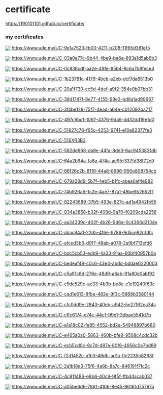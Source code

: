 # certificate

https://190101101.github.io/certificate/

<h3>my certificates</h3>


<p>
<img align="center" src="https://github.com/190101101/certificate/blob/main/resources/files/jpg/UC-9e1a7523-fb03-4211-b208-11f65d381e15.jpg">
<a href="https://www.ude.my/UC-9e1a7523-fb03-4211-b208-11f65d381e15" target="_blank">https://www.ude.my/UC-9e1a7523-fb03-4211-b208-11f65d381e15</a>
</p>

<p>
<img align="center" src="https://github.com/190101101/certificate/blob/main/resources/files/jpg/UC-03a0a77c-9b44-4be9-ba6e-893a1d5ab6b3.jpg">
<a href="https://www.ude.my/UC-03a0a77c-9b44-4be9-ba6e-893a1d5ab6b3" target="_blank">https://www.ude.my/UC-03a0a77c-9b44-4be9-ba6e-893a1d5ab6b3</a>
</p>

<p>
<img align="center" src="https://github.com/190101101/certificate/blob/main/resources/files/jpg/UC-0c836cdf-aa2e-48fe-85b4-8c6a7b8fece4.jpg">
<a href="https://www.ude.my/UC-0c836cdf-aa2e-48fe-85b4-8c6a7b8fece4" target="_blank">https://www.ude.my/UC-0c836cdf-aa2e-48fe-85b4-8c6a7b8fece4</a>
</p>

<p>
<img align="center" src="https://github.com/190101101/certificate/blob/main/resources/files/jpg/UC-1b23781c-4179-4bcb-a2eb-dcf7da8513b0.jpg">
<a href="https://www.ude.my/UC-1b23781c-4179-4bcb-a2eb-dcf7da8513b0" target="_blank">https://www.ude.my/UC-1b23781c-4179-4bcb-a2eb-dcf7da8513b0</a>
</p>

<p>
<img align="center" src="https://github.com/190101101/certificate/blob/main/resources/files/jpg/UC-20a1f730-cc5d-4def-a9f2-354e0b07bb31.jpg">
<a href="https://www.ude.my/UC-20a1f730-cc5d-4def-a9f2-354e0b07bb31" target="_blank">https://www.ude.my/UC-20a1f730-cc5d-4def-a9f2-354e0b07bb31</a>
</p>

<p>
<img align="center" src="https://github.com/190101101/certificate/blob/main/resources/files/jpg/UC-38d1747f-8e77-4155-99e3-bd8a1ad99667.jpg">
<a href="https://www.ude.my/UC-38d1747f-8e77-4155-99e3-bd8a1ad99667" target="_blank">https://www.ude.my/UC-38d1747f-8e77-4155-99e3-bd8a1ad99667</a>
</p>

<p>
<img align="center" src="https://github.com/190101101/certificate/blob/main/resources/files/jpg/UC-3f4be129-75f7-4ead-a64e-c012092ba717.jpg">
<a href="https://www.ude.my/UC-3f4be129-75f7-4ead-a64e-c012092ba717" target="_blank">https://www.ude.my/UC-3f4be129-75f7-4ead-a64e-c012092ba717</a>
</p>

<p>
<img align="center" src="https://github.com/190101101/certificate/blob/main/resources/files/jpg/UC-497c9bdf-1097-4376-9da9-dd32dd19e1d0.jpg">
<a href="https://www.ude.my/UC-497c9bdf-1097-4376-9da9-dd32dd19e1d0" target="_blank">https://www.ude.my/UC-497c9bdf-1097-4376-9da9-dd32dd19e1d0</a>
</p>

<p>
<img align="center" src="https://github.com/190101101/certificate/blob/main/resources/files/jpg/UC-51627c78-f65c-4253-9741-e10a82377fe3.jpg">
<a href="https://www.ude.my/UC-51627c78-f65c-4253-9741-e10a82377fe3" target="_blank">https://www.ude.my/UC-51627c78-f65c-4253-9741-e10a82377fe3</a>
</p>

<p>
<img align="center" src="https://github.com/190101101/certificate/blob/main/resources/files/jpg/UC-516XR3B3.jpg">
<a href="https://www.ude.my/UC-516XR3B3" target="_blank">https://www.ude.my/UC-516XR3B3</a>
</p>

<p>
<img align="center" src="https://github.com/190101101/certificate/blob/main/resources/files/jpg/UC-582dd668-da8e-44fa-8de3-6ac9453831db.jpg">
<a href="https://www.ude.my/UC-582dd668-da8e-44fa-8de3-6ac9453831db" target="_blank">https://www.ude.my/UC-582dd668-da8e-44fa-8de3-6ac9453831db</a>
</p>

<p>
<img align="center" src="https://github.com/190101101/certificate/blob/main/resources/files/jpg/UC-64a2b94a-fa8a-474a-ae95-337fd38f72e9.jpg">
<a href="https://www.ude.my/UC-64a2b94a-fa8a-474a-ae95-337fd38f72e9" target="_blank">https://www.ude.my/UC-64a2b94a-fa8a-474a-ae95-337fd38f72e9</a>
</p>

<p>
<img align="center" src="https://github.com/190101101/certificate/blob/main/resources/files/jpg/UC-66f26c2b-8119-44a8-8996-990e808754cb.jpg">
<a href="https://www.ude.my/UC-66f26c2b-8119-44a8-8996-990e808754cb" target="_blank">https://www.ude.my/UC-66f26c2b-8119-44a8-8996-990e808754cb</a>
</p>

<p>
<img align="center" src="https://github.com/190101101/certificate/blob/main/resources/files/jpg/UC-679a28d9-5b7f-4eb5-b1fc-abea0af4e982.jpg">
<a href="https://www.ude.my/UC-679a28d9-5b7f-4eb5-b1fc-abea0af4e982" target="_blank">https://www.ude.my/UC-679a28d9-5b7f-4eb5-b1fc-abea0af4e982</a>
</p>

<p>
<img align="center" src="https://github.com/190101101/certificate/blob/main/resources/files/jpg/UC-74b926a6-1c2e-4ae7-87a1-48be9b2652f1.jpg">
<a href="https://www.ude.my/UC-74b926a6-1c2e-4ae7-87a1-48be9b2652f1" target="_blank">https://www.ude.my/UC-74b926a6-1c2e-4ae7-87a1-48be9b2652f1</a>
</p>

<p>
<img align="center" src="https://github.com/190101101/certificate/blob/main/resources/files/jpg/UC-82243689-37b5-493e-827c-ad1a4942fb55.jpg">
<a href="https://www.ude.my/UC-82243689-37b5-493e-827c-ad1a4942fb55" target="_blank">https://www.ude.my/UC-82243689-37b5-493e-827c-ad1a4942fb55</a>
</p>

<p>
<img align="center" src="https://github.com/190101101/certificate/blob/main/resources/files/jpg/UC-834a3858-b32f-408d-9a70-f0209cda2258.jpg">
<a href="https://www.ude.my/UC-834a3858-b32f-408d-9a70-f0209cda2258" target="_blank">https://www.ude.my/UC-834a3858-b32f-408d-9a70-f0209cda2258</a>
</p>

<p>
<img align="center" src="https://github.com/190101101/certificate/blob/main/resources/files/jpg/UC-aa34339d-402f-4b26-9d6a-0c4366d2134e.jpg">
<a href="https://www.ude.my/UC-aa34339d-402f-4b26-9d6a-0c4366d2134e" target="_blank">https://www.ude.my/UC-aa34339d-402f-4b26-9d6a-0c4366d2134e</a>
</p>

<p>
<img align="center" src="https://github.com/190101101/certificate/blob/main/resources/files/jpg/UC-abac84a1-22d5-4f6e-9786-9d5ce92c1dfc.jpg">
<a href="https://www.ude.my/UC-abac84a1-22d5-4f6e-9786-9d5ce92c1dfc" target="_blank">https://www.ude.my/UC-abac84a1-22d5-4f6e-9786-9d5ce92c1dfc</a>
</p>

<p>
<img align="center" src="https://github.com/190101101/certificate/blob/main/resources/files/jpg/UC-afced3b6-d9f7-48ab-a078-2a9bf713efd6.jpg">
<a href="https://www.ude.my/UC-afced3b6-d9f7-48ab-a078-2a9bf713efd6" target="_blank">https://www.ude.my/UC-afced3b6-d9f7-48ab-a078-2a9bf713efd6</a>
</p>

<p>
<img align="center" src="https://github.com/190101101/certificate/blob/main/resources/files/jpg/UC-bdc5cb53-edb9-4a33-91aa-60bf40957b0a.jpg">
<a href="https://www.ude.my/UC-bdc5cb53-edb9-4a33-91aa-60bf40957b0a" target="_blank">https://www.ude.my/UC-bdc5cb53-edb9-4a33-91aa-60bf40957b0a</a>
</p>

<p>
<img align="center" src="https://github.com/190101101/certificate/blob/main/resources/files/jpg/UC-bedeaf49-c0c6-43e4-abdd-bddae0220003.jpg">
<a href="https://www.ude.my/UC-bedeaf49-c0c6-43e4-abdd-bddae0220003" target="_blank">https://www.ude.my/UC-bedeaf49-c0c6-43e4-abdd-bddae0220003</a>
</p>

<p>
<img align="center" src="https://github.com/190101101/certificate/blob/main/resources/files/jpg/UC-c5a91c8d-276e-48d9-a6ab-91a80e0abf92.jpg">
<a href="https://www.ude.my/UC-c5a91c8d-276e-48d9-a6ab-91a80e0abf92" target="_blank">https://www.ude.my/UC-c5a91c8d-276e-48d9-a6ab-91a80e0abf92</a>
</p>

<p>
<img align="center" src="https://github.com/190101101/certificate/blob/main/resources/files/jpg/UC-c5de529c-ae33-4b3b-be8c-c1e19240f63c.jpg">
<a href="https://www.ude.my/UC-c5de529c-ae33-4b3b-be8c-c1e19240f63c" target="_blank">https://www.ude.my/UC-c5de529c-ae33-4b3b-be8c-c1e19240f63c</a>
</p>

<p>
<img align="center" src="https://github.com/190101101/certificate/blob/main/resources/files/jpg/UC-cad1e613-8fbe-482e-9f3c-5868b3580144.jpg">
<a href="https://www.ude.my/UC-cad1e613-8fbe-482e-9f3c-5868b3580144" target="_blank">https://www.ude.my/UC-cad1e613-8fbe-482e-9f3c-5868b3580144</a>
</p>

<p>
<img align="center" src="https://github.com/190101101/certificate/blob/main/resources/files/jpg/UC-cfc0dd9e-2843-40eb-a942-5e27f62ea34c.jpg">
<a href="https://www.ude.my/UC-cfc0dd9e-2843-40eb-a942-5e27f62ea34c" target="_blank">https://www.ude.my/UC-cfc0dd9e-2843-40eb-a942-5e27f62ea34c</a>
</p>

<p>
<img align="center" src="https://github.com/190101101/certificate/blob/main/resources/files/jpg/UC-cffc6174-e74c-44c1-99e1-3dbae5541d7b.jpg">
<a href="https://www.ude.my/UC-cffc6174-e74c-44c1-99e1-3dbae5541d7b" target="_blank">https://www.ude.my/UC-cffc6174-e74c-44c1-99e1-3dbae5541d7b</a>
</p>

<p>
<img align="center" src="https://github.com/190101101/certificate/blob/main/resources/files/jpg/UC-e1a18c02-fe85-4552-bd2e-54948897b680.jpg">
<a href="https://www.ude.my/UC-e1a18c02-fe85-4552-bd2e-54948897b680" target="_blank">https://www.ude.my/UC-e1a18c02-fe85-4552-bd2e-54948897b680</a>
</p>

<p>
<img align="center" src="https://github.com/190101101/certificate/blob/main/resources/files/jpg/UC-e465a0a0-5863-460b-bfe8-9508c4cdc32b.jpg">
<a href="https://www.ude.my/UC-e465a0a0-5863-460b-bfe8-9508c4cdc32b" target="_blank">https://www.ude.my/UC-e465a0a0-5863-460b-bfe8-9508c4cdc32b</a>
</p>

<p>
<img align="center" src="https://github.com/190101101/certificate/blob/main/resources/files/jpg/UC-ecb5cd0c-6c7d-497a-80f6-4956c0e7bd89.jpg">
<a href="https://www.ude.my/UC-ecb5cd0c-6c7d-497a-80f6-4956c0e7bd89" target="_blank">https://www.ude.my/UC-ecb5cd0c-6c7d-497a-80f6-4956c0e7bd89</a>
</p>

<p>
<img align="center" src="https://github.com/190101101/certificate/blob/main/resources/files/jpg/UC-f2d1452c-a1b3-46db-ad1a-0e2235b8263f.jpg">
<a href="https://www.ude.my/UC-f2d1452c-a1b3-46db-ad1a-0e2235b8263f" target="_blank">https://www.ude.my/UC-f2d1452c-a1b3-46db-ad1a-0e2235b8263f</a>
</p>

<p>
<img align="center" src="https://github.com/190101101/certificate/blob/main/resources/files/jpg/UC-2a1b18e3-75f6-4a8b-8a7c-846191f7fc2c.jpg">
<a href="https://www.ude.my/UC-2a1b18e3-75f6-4a8b-8a7c-846191f7fc2c" target="_blank">https://www.ude.my/UC-2a1b18e3-75f6-4a8b-8a7c-846191f7fc2c</a>
</p>

<p>
<img align="center" src="https://github.com/190101101/certificate/blob/main/resources/files/jpg/UC-4c911486-e8b6-40c9-9f5f-ffbddacab037.jpg">
<a href="https://www.ude.my/UC-4c911486-e8b6-40c9-9f5f-ffbddacab037" target="_blank">https://www.ude.my/UC-4c911486-e8b6-40c9-9f5f-ffbddacab037</a>
</p>

<p>
<img align="center" src="https://github.com/190101101/certificate/blob/main/resources/files/jpg/UC-a05be6d6-7861-4106-8e45-96161d75797a.jpg">
<a href="https://www.ude.my/UC-a05be6d6-7861-4106-8e45-96161d75797a" target="_blank">https://www.ude.my/UC-a05be6d6-7861-4106-8e45-96161d75797a</a>
</p>
